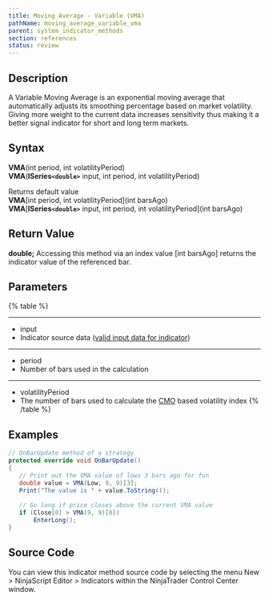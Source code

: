 ```yaml
---
title: Moving Average - Variable (VMA)
pathName: moving_average_variable_vma
parent: system_indicator_methods
section: references
status: review
---
```


## Description

A Variable Moving Average is an exponential moving average that automatically adjusts its smoothing percentage based on market volatility. Giving more weight to the current data increases sensitivity thus making it a better signal indicator for short and long term markets.

## Syntax

**VMA**(int period, int volatilityPeriod)  
**VMA**(**ISeries`<double>`** input, int period, int volatilityPeriod)

Returns default value  
**VMA**[int period, int volatilityPeriod](int barsAgo)  
**VMA**[**ISeries`<double>`** input, int period, int volatilityPeriod](int barsAgo)

## Return Value

**double;** Accessing this method via an index value [int barsAgo] returns the indicator value of the referenced bar.

## Parameters

{% table %}

---

* input
* Indicator source data ([valid input data for indicator](valid_input_data_for_indicator.md))

---

* period
* Number of bars used in the calculation

---

* volatilityPeriod
* The number of bars used to calculate the [CMO](chande_momentum_oscillator_cmo) based volatility index
{% /table %}

## Examples

```csharp
// OnBarUpdate method of a strategy
protected override void OnBarUpdate()
{
   // Print out the VMA value of lows 3 bars ago for fun
   double value = VMA(Low, 9, 9)[3];
   Print("The value is " + value.ToString());
 
   // Go long if price closes above the current VMA value
   if (Close[0] > VMA(9, 9)[0])
       EnterLong();
}
```

## Source Code

You can view this indicator method source code by selecting the menu New > NinjaScript Editor > Indicators within the NinjaTrader Control Center window.
